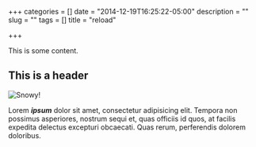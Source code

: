 +++
categories = []
date = "2014-12-19T16:25:22-05:00"
description = ""
slug = ""
tags = []
title = "reload"

+++

This is some content.

## This is a header
![Snowy!](/images/snow.jpg)

Lorem ***ipsum*** dolor sit amet, consectetur adipisicing elit. Tempora non possimus asperiores, nostrum sequi et, quas officiis id quos, at facilis expedita delectus excepturi obcaecati. Quas rerum, perferendis dolorem doloribus.